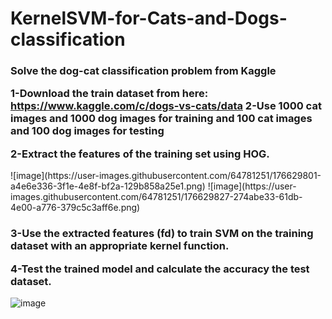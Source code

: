 # KernelSVM-for-Cats-and-Dogs-classification
<h3>
Solve the dog-cat classification problem from Kaggle 

1-Download the train dataset from here: https://www.kaggle.com/c/dogs-vs-cats/data
2-Use 1000 cat images and 1000 dog images for training and 100 cat images and 100 dog images for testing

2-Extract the features of the training set using HOG.
</h3>
![image](https://user-images.githubusercontent.com/64781251/176629801-a4e6e336-3f1e-4e8f-bf2a-129b858a25e1.png)
![image](https://user-images.githubusercontent.com/64781251/176629827-274abe33-61db-4e00-a776-379c5c3aff6e.png)
<h3>
3-Use the extracted features (fd) to train SVM on the training dataset with an appropriate kernel function. 

4-Test the trained model and calculate the accuracy the test dataset.  </h3>
![image](https://user-images.githubusercontent.com/64781251/176629852-5f276180-a580-42bc-9de8-895d70fe33a9.png)
